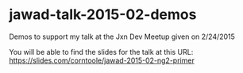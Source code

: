 # jawad-talk-2015-02-demos
Demos to support my talk at the Jxn Dev Meetup given on 2/24/2015

You will be able to find the slides for the talk at this URL: https://slides.com/corntoole/jawad-2015-02-ng2-primer 
